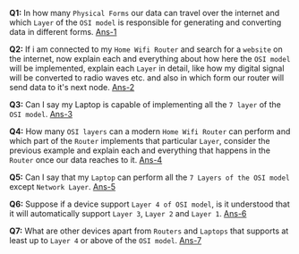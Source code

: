 **Q1:** In how many `Physical Forms` our data can travel over the internet and which `Layer` of the `OSI model` is responsible for generating and converting data in different forms. [Ans-1](https://github.com/hameed003/procodrr-nodejs-course/blob/main/Sec-09%20Basics%20of%20Computer%20Networking/30%20Understanding%20OSI%20Model/solutions/Ans-1.md)

**Q2:** If i am connected to my `Home Wifi Router` and search for a `website` on the internet, now explain each and everything about how here the `OSI model` will be implemented, explain each `Layer` in detail, like how my digital signal will be converted to radio waves etc. and also in which form our router will send data to it's next node. [Ans-2](https://github.com/hameed003/procodrr-nodejs-course/blob/main/Sec-09%20Basics%20of%20Computer%20Networking/30%20Understanding%20OSI%20Model/solutions/Ans-2.md)

**Q3:** Can I say my Laptop is capable of implementing all the `7 layer` of the `OSI model`. [Ans-3](https://github.com/hameed003/procodrr-nodejs-course/blob/main/Sec-09%20Basics%20of%20Computer%20Networking/30%20Understanding%20OSI%20Model/solutions/Ans-3.md)

**Q4:** How many `OSI layers` can a modern `Home Wifi Router` can perform and which part of the `Router` implements that particular `Layer`, consider the previous example and explain each and everything that happens in the `Router` once our data reaches to it. [Ans-4](https://github.com/hameed003/procodrr-nodejs-course/blob/main/Sec-09%20Basics%20of%20Computer%20Networking/30%20Understanding%20OSI%20Model/solutions/Ans-4.md)

**Q5:** Can I say that my `Laptop` can perform all the `7 Layers of the OSI model` except `Network Layer`. [Ans-5](https://github.com/hameed003/procodrr-nodejs-course/blob/main/Sec-09%20Basics%20of%20Computer%20Networking/30%20Understanding%20OSI%20Model/solutions/Ans-5.md)

**Q6:** Suppose if a device support `Layer 4 of OSI model`, is it understood that it will automatically support `Layer 3`, `Layer 2` and `Layer 1`. [Ans-6](https://github.com/hameed003/procodrr-nodejs-course/blob/main/Sec-09%20Basics%20of%20Computer%20Networking/30%20Understanding%20OSI%20Model/solutions/Ans-6.md)

**Q7:** What are other devices apart from `Routers` and `Laptops` that supports at least up to `Layer 4` or above of the `OSI model`. [Ans-7](https://github.com/hameed003/procodrr-nodejs-course/blob/main/Sec-09%20Basics%20of%20Computer%20Networking/30%20Understanding%20OSI%20Model/solutions/Ans-7.md)
